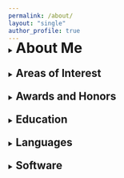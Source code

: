 ```yaml
---
permalink: /about/
layout: "single"
author_profile: true
---
```

<div style="display: flex; margin-bottom: -15%;">
    <figure class="left" style="flex: 4; padding-right: 10px;">
        <img src="{{ site.url }}/assets/images/researchTheme.JPG" alt="">
    </figure>
    <figure class="right" style="flex: 3;">
        <img src="{{ site.url }}/assets/images/books.JPG" alt="">
    </figure>
</div>

<div style="margin-bottom: 1.5em; margin-top: 2em;">
<details>
<summary><h1 style="display:inline;">About Me</h1></summary>
<p style="margin-top:1em;">
Dr. Kim-Anh Do, Ph.D., is a distinguished figure in the realm of biostatistics and cancer research.<br>
She earned combined degrees in mathematics and computer science from the University of Queensland  (First Class Honors) in 1983, and won the Caltex Woman of the Year Award to pursue and complete her PhD at Stanford University (1990).  <br>
As the Professor and previous Chair of the Department of Biostatistics at MD Anderson (2013-2020), her exemplary career has been marked by notable accolades, including the Electa C. Taylor Chair for Cancer Research in 2017, the Texas 4000 Distinguished Professorship in 2014, the Faculty Scholar Award at UT-MDACC in 2004.<br>  
Dr. Do's contributions have earned her recognition as an elected Fellow of esteemed organizations, including the American Statistical Association, the American Association for the Advancement of Science (AAAS), the Royal Statistical Society, and the International Statistical Institute. <br> 
Her impact is further evident through her vital roles as the primary statistician or co-investigator on multiple NIH-funded grants and clinical trials, as well as large EDRN and SPORE grants funded by the NCI, spanning diverse areas from prostate cancer, breast cancer, leukemia, to epidemiology. <br>
With significant publications in various domains, her most recent research endeavors focus on developing clustering and analytical methods for genomic, proteomic, and microbiome expressions. <br>
Dr. Do has also made substantial contributions through the development of bioinformatics software and the authoring of 3 relevant books. <br>
Her unwavering commitment to statistical, medical, and cancer research is evident through her portfolio of over 260 published articles, a testament to her lasting impact on the field. 
</p>
</details>
</div>

<div>
<details>
    <summary><h2 style="display: inline;">Areas of Interest</h2></summary>
    <ul>
        <li>Computational Statistics and Biostatistics</li>
        <li>Bioinformatics</li>
        <li>Statistical Genetics</li>
        <li>Non-parametric statistical methods</li>
    </ul>
</details>
</div>

<div style="margin-top:1.5em;">
<details>
<summary><h2 style="display: inline;">Awards and Honors</h2></summary>
<dl2 style="margin-top:1.5em;">
    <dt2>2017</dt2>
    <dd2>
        Electa C. Taylor Chair for Cancer Research, The University of Texas MD Anderson Cancer Center
    </dd2>
    <dt2>2015</dt2>
    <dd2>
        Elected to the Electorate Nominating Committee for Statistics, AAAS
    </dd2>
</dl2>
</details>
</div>

<div style="margin-top:1.5em;">
<details>
<summary><h2 style="display: inline;">Education</h2></summary>
<dl2 style="margin-top:1.5em;">
    <dt2>1990</dt2>
    <dd2>
        Stanford University, Stanford, CA, USA, PHD, Statistics
    </dd2>
    <dt2>1985</dt2>
    <dd2>
        Stanford University, Stanford, CA, USA, MS, Statistics
    </dd2>
    <dt2>1983</dt2>
    <dd2>
        University of Queensland, Brisbane, AUS, B.Sc, Mathematics and Computer Science
    </dd2>
</dl2>
</details>
</div>

<div style="margin-top:1.5em;">
<details>
<summary><h2 style="display: inline;">Languages</h2></summary>
<ul>
    <li>English, Vietnamese: fluent</li>
    <li>French: fair knowledge</li>
    <li>Spanish, Portugese, Italian, German, Hindi: beginner</li>
</ul>
</details>
</div>

<div style="margin-top:1.5em;">
<details>
<summary><h2 style="display: inline;">Software</h2></summary>
<ul>
    <li></li>
    <li></li>
    <li></li>
</ul>
</details>
</div>
